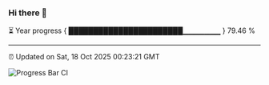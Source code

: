 ### Hi there 👋

⏳ Year progress { ███████████████████████▁▁▁▁▁▁▁ } 79.46 %

---

⏰ Updated on Sat, 18 Oct 2025 00:23:21 GMT

![Progress Bar CI](https://github.com/liununu/liununu/workflows/Progress%20Bar%20CI/badge.svg)
